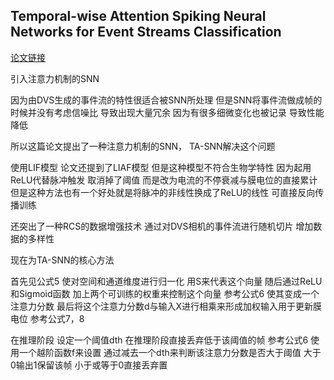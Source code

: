 
## Temporal-wise Attention Spiking Neural Networks for Event Streams Classification

[论文链接](https://openaccess.thecvf.com/content/ICCV2021/papers/Yao_Temporal-Wise_Attention_Spiking_Neural_Networks_for_Event_Streams_Classification_ICCV_2021_paper.pdf)

引入注意力机制的SNN

因为由DVS生成的事件流的特性很适合被SNN所处理 但是SNN将事件流做成帧的时候并没有考虑信噪比 导致出现大量冗余 因为有很多细微变化也被记录 导致性能降低

所以这篇论文提出了一种注意力机制的SNN， TA-SNN解决这个问题

使用LIF模型 论文还提到了LIAF模型 但是这种模型不符合生物学特性 因为起用ReLU代替脉冲触发 取消掉了阈值 而是改为电流的不停衰减与膜电位的直接累计 但是这种方法也有一个好处就是将脉冲的非线性换成了ReLU的线性 可直接反向传播训练

还突出了一种RCS的数据增强技术 通过对DVS相机的事件流进行随机切片 增加数据的多样性

现在为TA-SNN的核心方法

首先见公式5 使对空间和通道维度进行归一化 用S来代表这个向量 随后通过ReLU和Sigmoid函数 加上两个可训练的权重来控制这个向量 参考公式6 使其变成一个注意力分数 最后将这个注意力分数d与输入X进行相乘来形成加权输入用于更新膜电位 参考公式7，8

在推理阶段 设定一个阈值dth 在推理阶段直接丢弃低于该阈值的帧 参考公式6 使用一个越阶函数f来设置 通过减去一个dth来判断该注意力分数是否大于阈值 大于0输出1保留该帧 小于或等于0直接丢弃置 